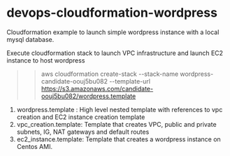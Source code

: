# devops-cloudformation-wordpress
Cloudformation example to launch simple wordpress instance with a local mysql database.

Execute cloudformation stack to launch VPC infrastructure and launch EC2 instance to host wordpress

>> aws cloudformation create-stack --stack-name wordpress-candidate-oouj5bu082 --template-url https://s3.amazonaws.com/candidate-oouj5bu082/wordpress.template

1) wordpress.template : High level nested template with references to vpc creation and EC2 instance creation template
2) vpc_creation.template:  Template that creates VPC, public and private subnets, IG, NAT gateways and default routes
3) ec2_instance.template: Template that creates a wordpress instance on Centos AMI. 
